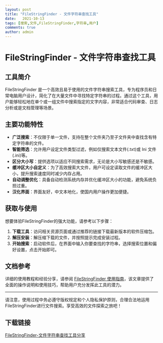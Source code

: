 ```yaml
---
layout: post
title: "FileStringFinder - 文件字符串查找工具"
date:   2021-10-13
tags: [搜索,文件,FileStringFinder,字符串,用户]
comments: true
author: admin
---
```

# FileStringFinder - 文件字符串查找工具

## 工具简介

FileStringFinder 是一个高效且易于使用的文件字符串搜索工具，专为程序员和日常电脑用户设计，简化了在大量文件中寻找特定字符串的过程。通过这个工具，用户能够轻松地在单个或一组文件中搜索指定的文字内容，非常适合代码审查、日志分析或是文档管理等场景。

## 主要功能特性

- **广泛搜索**：不仅限于单一文件，支持在整个文件夹乃至子文件夹中查找含有特定字符串的文件。
- **智能筛选**：允许用户设定文件类型过滤，例如仅搜索文本文件(.txt)或 Ini 文件(.ini)等。
- **区分大小写**：提供选项以适应不同搜索需求，无论是大小写敏感还是不敏感。
- **缓冲区大小自定义**：为了高效搜索大文件，用户可设定读取文件的缓冲区大小，提升搜索速度同时减少内存占用。
- **自动调整优化**：具备自动检测系统内存并优化缓冲区大小的功能，避免系统负担过重。
- **汉化界面**：界面友好，中文本地化，使国内用户操作更加便捷。

## 获取与使用

想要体验FileStringFinder的强大功能，请参考以下步骤：

1. **下载工具**：访问相关资源页面或通过推荐的链接下载最新版本的软件压缩包。
2. **解压安装**：解压缩下载的文件，并按照提示完成安装过程。
3. **开始搜索**：启动软件后，在界面中输入你要查找的字符串，选择搜索位置和偏好设置，点击开始即可。

## 文档参考

详细的使用教程和经验分享，请参阅 [FileStringFinder 使用指南](https://blog.csdn.net/dpsying/article/details/51913881)，该文章提供了全面的操作说明和使用技巧，帮助用户充分发挥此工具的潜力。

---

请注意，使用过程中务必遵守版权规定和个人隐私保护原则，合理合法地运用FileStringFinder进行文件搜索。享受高效的文件探索之旅吧！

## 下载链接

[FileStringFinder-文件字符串查找工具分享](https://pan.quark.cn/s/265a1213fa05)